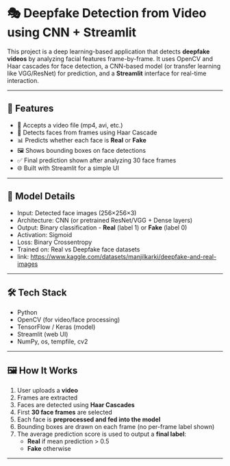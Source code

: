 # 🎭 Deepfake Detection from Video using CNN + Streamlit

This project is a deep learning-based application that detects **deepfake videos** by analyzing facial features frame-by-frame. It uses OpenCV and Haar cascades for face detection, a CNN-based model (or transfer learning like VGG/ResNet) for prediction, and a **Streamlit** interface for real-time interaction.

---

## 📌 Features

- 🎥 Accepts a video file (mp4, avi, etc.)
- 🧠 Detects faces from frames using Haar Cascade
- 📊 Predicts whether each face is **Real** or **Fake**
- 🖼️ Shows bounding boxes on face detections
- ✅ Final prediction shown after analyzing 30 face frames
- 🌐 Built with Streamlit for a simple UI

---

## 🧠 Model Details

- Input: Detected face images (256×256×3)
- Architecture: CNN (or pretrained ResNet/VGG + Dense layers)
- Output: Binary classification - **Real** (label 1) or **Fake** (label 0)
- Activation: Sigmoid
- Loss: Binary Crossentropy
- Trained on: Real vs Deepfake face datasets
- link: https://www.kaggle.com/datasets/manjilkarki/deepfake-and-real-images

---

## 🛠️ Tech Stack

- Python
- OpenCV (for video/face processing)
- TensorFlow / Keras (model)
- Streamlit (web UI)
- NumPy, os, tempfile, cv2

---

## 🖼️ How It Works

1. User uploads a **video**
2. Frames are extracted
3. Faces are detected using **Haar Cascades**
4. First **30 face frames** are selected
5. Each face is **preprocessed and fed into the model**
6. Bounding boxes are drawn on each frame (no per-frame label shown)
7. The average prediction score is used to output a **final label**:
   - **Real** if mean prediction > 0.5
   - **Fake** otherwise

---
